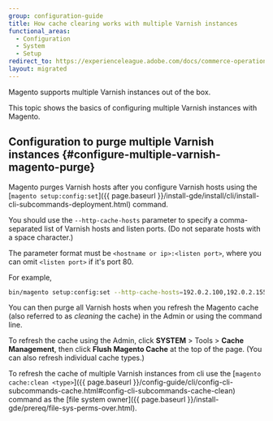 ```yaml
---
group: configuration-guide
title: How cache clearing works with multiple Varnish instances
functional_areas:
  - Configuration
  - System
  - Setup
redirect_to: https://experienceleague.adobe.com/docs/commerce-operations/configuration-guide/cache/use-multiple-varnish-cache.html
layout: migrated
---
```

Magento supports multiple Varnish instances out of the box.

This topic shows the basics of configuring multiple Varnish instances with Magento.

## Configuration to purge multiple Varnish instances {#configure-multiple-varnish-magento-purge}

Magento purges Varnish hosts after you configure Varnish hosts using the [`magento setup:config:set`]({{ page.baseurl }}/install-gde/install/cli/install-cli-subcommands-deployment.html) command.

You should use the `--http-cache-hosts` parameter to specify a comma-separated list of Varnish hosts and listen ports. (Do not separate hosts with a space character.)

The parameter format must be `<hostname or ip>:<listen port>`, where you can omit `<listen port>` if it's port 80.

For example,

```bash
bin/magento setup:config:set --http-cache-hosts=192.0.2.100,192.0.2.155:8080
```

You can then purge all Varnish hosts when you refresh the Magento cache (also referred to as *cleaning* the cache) in the Admin or using the command line.

To refresh the cache using the Admin, click **SYSTEM** > Tools > **Cache Management**, then click **Flush Magento Cache** at the top of the page. (You can also refresh individual cache types.)

To refresh the cache of multiple Varnish instances from cli use the [`magento cache:clean <type>`]({{ page.baseurl }}/config-guide/cli/config-cli-subcommands-cache.html#config-cli-subcommands-cache-clean) command as the [file system owner]({{ page.baseurl }}/install-gde/prereq/file-sys-perms-over.html).
